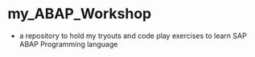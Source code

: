 # my_ABAP_Workshop
* a repository to hold my tryouts and code play exercises to learn SAP ABAP Programming language

